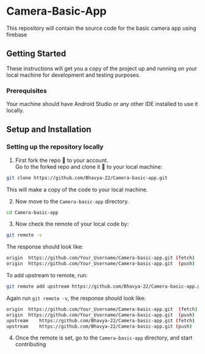 # Camera-Basic-App

This repository will contain the source code for the basic camera app using firebase

## Getting Started

These instructions will get you a copy of the project up and running on your local machine for development and testing purposes.

### Prerequisites

Your machine should have Android Studio or any other IDE installed to use it locally.

## Setup and Installation

### Setting up the repository locally

1. First fork the repo :fork_and_knife: to your account.  
   Go to the forked repo and clone it :busts_in_silhouette: to your local machine:

```sh
git clone https://github.com/Bhavya-22/Camera-basic-app.git
```

This will make a copy of the code to your local machine.

2. Now move to the `Camera-basic-app` directory.

```sh
cd Camera-basic-app
```

3. Now check the remote of your local code by:

```sh
git remote -v
```

The response should look like:

```sh
origin	https://github.com/Your_Username/Camera-basic-app.git (fetch)
origin	https://github.com/Your_Username/Camera-basic-app.git  (push)
```

To add upstream to remote, run:

```sh
git remote add upstream https://github.com/Bhavya-22/Camera-basic-app.git
```

Again run `git remote -v`, the response should look like:

```sh
origin	https://github.com/Your_Username/Camera-basic-app.git  (fetch)
origin	https://github.com/Your_Username/Camera-basic-app.git  (push)
upstream	https://github.com/Bhavya-22/Camera-basic-app.git (fetch)
upstream	https://github.com/Bhavya-22/Camera-basic-app.git (push)
```

4. Once the remote is set, go to the `Camera-basic-app` directory, and start contributing
